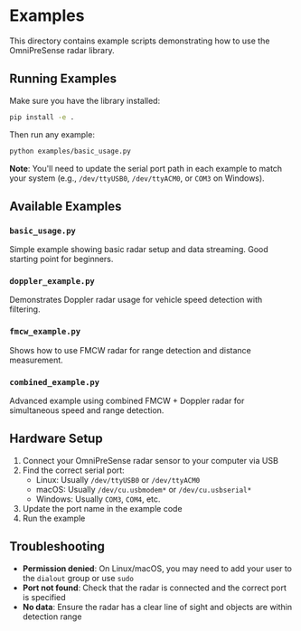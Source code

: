 # Examples

This directory contains example scripts demonstrating how to use the
OmniPreSense radar library.

## Running Examples

Make sure you have the library installed:

```bash
pip install -e .
```

Then run any example:

```bash
python examples/basic_usage.py
```

**Note**: You'll need to update the serial port path in each example to match
your system (e.g., `/dev/ttyUSB0`, `/dev/ttyACM0`, or `COM3` on Windows).

## Available Examples

### `basic_usage.py`

Simple example showing basic radar setup and data streaming. Good starting point
for beginners.

### `doppler_example.py`

Demonstrates Doppler radar usage for vehicle speed detection with filtering.

### `fmcw_example.py`

Shows how to use FMCW radar for range detection and distance measurement.

### `combined_example.py`

Advanced example using combined FMCW + Doppler radar for simultaneous speed and
range detection.

## Hardware Setup

1. Connect your OmniPreSense radar sensor to your computer via USB
2. Find the correct serial port:
   - Linux: Usually `/dev/ttyUSB0` or `/dev/ttyACM0`
   - macOS: Usually `/dev/cu.usbmodem*` or `/dev/cu.usbserial*`
   - Windows: Usually `COM3`, `COM4`, etc.
3. Update the port name in the example code
4. Run the example

## Troubleshooting

- **Permission denied**: On Linux/macOS, you may need to add your user to the
  `dialout` group or use `sudo`
- **Port not found**: Check that the radar is connected and the correct port is
  specified
- **No data**: Ensure the radar has a clear line of sight and objects are within
  detection range
